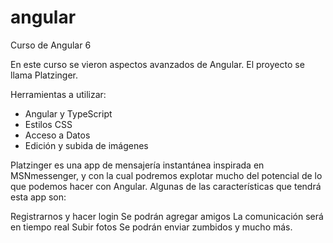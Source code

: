 # angular
Curso de Angular 6

En este curso se vieron aspectos avanzados de Angular.
El proyecto se llama Platzinger.

Herramientas a utilizar:

- Angular y TypeScript
- Estilos CSS
- Acceso a Datos
- Edición y subida de imágenes


Platzinger es una app de mensajería instantánea inspirada en MSNmessenger, y con la cual podremos explotar mucho del potencial de lo que podemos hacer con Angular. Algunas de las características que tendrá esta app son:

Registrarnos y hacer login
Se podrán agregar amigos
La comunicación será en tiempo real
Subir fotos
Se podrán enviar zumbidos
y mucho más.
